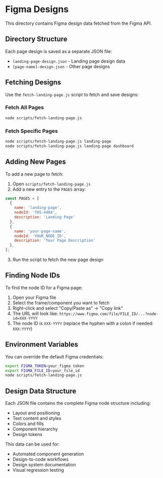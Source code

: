 # Figma Designs

This directory contains Figma design data fetched from the Figma API.

## Directory Structure

Each page design is saved as a separate JSON file:
- `landing-page-design.json` - Landing page design data
- `[page-name]-design.json` - Other page designs

## Fetching Designs

Use the `fetch-landing-page.js` script to fetch and save designs:

### Fetch All Pages
```bash
node scripts/fetch-landing-page.js
```

### Fetch Specific Pages
```bash
node scripts/fetch-landing-page.js landing-page
node scripts/fetch-landing-page.js landing-page dashboard
```

## Adding New Pages

To add a new page to fetch:

1. Open `scripts/fetch-landing-page.js`
2. Add a new entry to the `PAGES` array:

```javascript
const PAGES = [
  {
    name: 'landing-page',
    nodeId: '705-4484',
    description: 'Landing Page'
  },
  {
    name: 'your-page-name',
    nodeId: 'YOUR_NODE_ID',
    description: 'Your Page Description'
  },
];
```

3. Run the script to fetch the new page design

## Finding Node IDs

To find the node ID for a Figma page:

1. Open your Figma file
2. Select the frame/component you want to fetch
3. Right-click and select "Copy/Paste as" → "Copy link"
4. The URL will look like: `https://www.figma.com/file/FILE_ID/...?node-id=XXX-YYYY`
5. The node ID is `XXX-YYYY` (replace the hyphen with a colon if needed: `XXX:YYYY`)

## Environment Variables

You can override the default Figma credentials:

```bash
export FIGMA_TOKEN=your_figma_token
export FIGMA_FILE_ID=your_file_id
node scripts/fetch-landing-page.js
```

## Design Data Structure

Each JSON file contains the complete Figma node structure including:
- Layout and positioning
- Text content and styles
- Colors and fills
- Component hierarchy
- Design tokens

This data can be used for:
- Automated component generation
- Design-to-code workflows
- Design system documentation
- Visual regression testing

